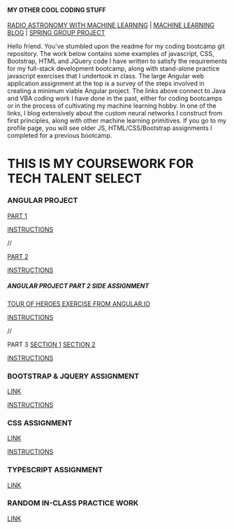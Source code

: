#### MY OTHER COOL CODING STUFF ####
[RADIO ASTRONOMY WITH MACHINE LEARNING](https://github.com/gwyche/nn_pulsar_classifier) | [MACHINE LEARNING BLOG](https://gwyche.wordpress.com) | [SPRING GROUP PROJECT](https://github.com/ttsbluetesla/spring_dealership_project)

Hello friend. You've stumbled upon the readme for my coding bootcamp git repository. The work below contains some examples of javascript, CSS, Bootstrap, HTML and JQuery code I have written to satisfy the requirements for my full-stack development bootcamp, along with stand-alone practice javascript exercises that I undertook in class. The large Angular web application assignment at the top is a survey of the steps involved in creating a minimum viable Angular project. The links above connect to Java and VBA coding work I have done in the past, either for coding bootcamps or in the process of cultivating my machine learning hobby. In one of the links, I blog extensively about the custom neural networks I construct from first principles, along with other machine learning primitives. If you go to my profile page, you will see older JS, HTML/CSS/Bootstrap assignments I completed for a previous bootcamp.

# THIS IS MY COURSEWORK FOR TECH TALENT SELECT


### ANGULAR PROJECT 

[PART 1](https://github.com/gwyche/Homeworks-for-TTS-Select/tree/master/AngularHWs1-3andHero/hw1)

[INSTRUCTIONS](https://github.com/gwyche/Homeworks-for-TTS-Select/blob/master/AngularHWs1-3andHero/hw1/Angular_basics_HW.pdf)

//

[PART 2](https://github.com/gwyche/Homeworks-for-TTS-Select/tree/master/AngularHWs1-3andHero/hw2)

[INSTRUCTIONS](https://github.com/gwyche/Homeworks-for-TTS-Select/blob/master/AngularHWs1-3andHero/hw2/Angular_Services_HW.pdf)

##### ANGULAR PROJECT PART 2 SIDE ASSIGNMENT

[TOUR OF HEROES EXERCISE FROM ANGULAR.IO](https://github.com/gwyche/Homeworks-for-TTS-Select/tree/master/AngularHWs1-3andHero/Hero_Game/angular-tour-of-heroes)

[INSTRUCTIONS](https://angular.io/tutorial)

//

PART 3 [SECTION 1](https://github.com/gwyche/Homeworks-for-TTS-Select/tree/master/AngularHWs1-3andHero/hw3)
[SECTION 2](https://github.com/gwyche/Homeworks-for-TTS-Select/tree/master/AngularHWs1-3andHero/hw3_part2/hw3p2)

[INSTRUCTIONS](https://github.com/gwyche/Homeworks-for-TTS-Select/blob/master/AngularHWs1-3andHero/hw3/Angular_Services_HW.pdf)


### BOOTSTRAP & JQUERY ASSIGNMENT

[LINK](https://github.com/gwyche/Homeworks-for-TTS-Select/tree/master/BootStrap%20and%20JQuery)

[INSTRUCTIONS](https://github.com/gwyche/Homeworks-for-TTS-Select/blob/master/BootStrap%20and%20JQuery/bootstrap_project_homework.pdf)

### CSS ASSIGNMENT

[LINK](https://github.com/gwyche/Homeworks-for-TTS-Select/tree/master/CSS_Homework)

[INSTRUCTIONS](https://github.com/gwyche/Homeworks-for-TTS-Select/blob/master/CSS_Homework/CSS%20Homework.pdf)


### TYPESCRIPT ASSIGNMENT

[LINK](https://github.com/gwyche/Homeworks-for-TTS-Select/tree/master/Typescript_HW)


### RANDOM IN-CLASS PRACTICE WORK

[LINK](https://github.com/gwyche/Homeworks-for-TTS-Select/tree/master/Random_Practice_Exercises)




